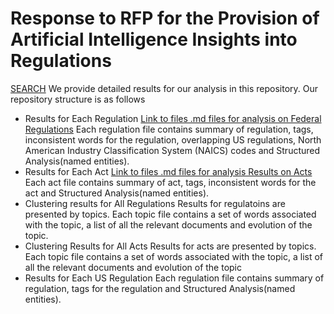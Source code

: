 # Response to RFP for the Provision of Artificial Intelligence Insights into Regulations


[SEARCH](https://github.com/D3Labs-Inc/rfp-ai-reg/find/)
We provide detailed results for our analysis in this repository. Our repository structure is as follows

* Results for Each Regulation [Link to files .md files for analysis on Federal Regulations](regulations)
    Each regulation file contains summary of regulation, tags, inconsistent words for the regulation, overlapping US regulations, North American Industry Classification System (NAICS) codes and Structured Analysis(named entities).
* Results for Each Act [Link to files .md files for analysis Results on Acts](acts)
Each act file contains summary of act, tags, inconsistent words for the act and Structured Analysis(named entities).
* Clustering results for All Regulations
Results for regulatoins are presented by topics. Each topic file contains a set of words associated with the topic, a list of all the relevant documents and evolution of the topic.
* Clustering Results for All Acts
Results for acts are presented by topics. Each topic file contains a set of words associated with the topic, a list of all the relevant documents and evolution of the topic
* Results for Each US Regulation
Each regulation file contains summary of regulation, tags for the regulation and Structured Analysis(named entities).

